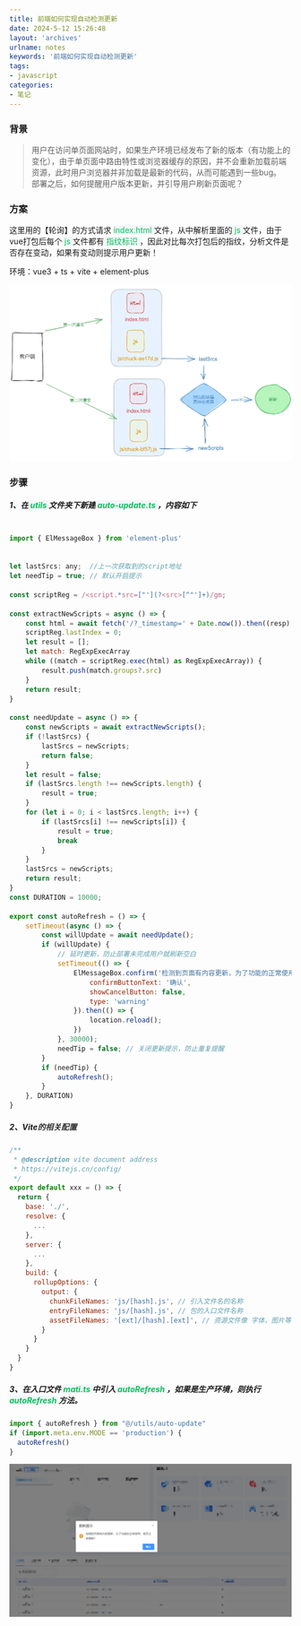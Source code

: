 ```yaml
---
title: 前端如何实现自动检测更新
date: 2024-5-12 15:26:48
layout: 'archives'
urlname: notes
keywords: '前端如何实现自动检测更新'
tags: 
- javascript
categories: 
- 笔记
---
```


### 背景

>用户在访问单页面网站时，如果生产环境已经发布了新的版本（有功能上的变化），由于单页面中路由特性或浏览器缓存的原因，并不会重新加载前端资源，此时用户浏览器并非加载是最新的代码，从而可能遇到一些bug。<br/>
部署之后，如何提醒用户版本更新，并引导用户刷新页面呢？


### 方案
这里用的【轮询】的方式请求 <font style="color:rgb(10, 191, 91);background-color:rgb(243, 245, 249);"> index.html </font>文件，从中解析里面的<font style="color:rgb(10, 191, 91);background-color:rgb(243, 245, 249);"> js </font>文件，由于vue打包后每个<font style="color:rgb(10, 191, 91);background-color:rgb(243, 245, 249);"> js </font>文件都有<font style="color:rgb(10, 191, 91);background-color:rgb(243, 245, 249);"> 指纹标识 </font>，因此对比每次打包后的指纹，分析文件是否存在变动，如果有变动则提示用户更新！

环境：vue3 + ts + vite + element-plus

![](no-025/1.png)

### 步骤
##### 1、在<font style="color:rgb(10, 191, 91);background-color:rgb(243, 245, 249);"> utils </font>文件夹下新建<font style="color:rgb(10, 191, 91);background-color:rgb(243, 245, 249);"> auto-update.ts </font>，内容如下

```javascript

import { ElMessageBox } from 'element-plus'


let lastSrcs: any;  //上一次获取到的script地址
let needTip = true; // 默认开启提示

const scriptReg = /<script.*src=["'](?<src>[^"']+)/gm;

const extractNewScripts = async () => {
    const html = await fetch('/?_timestamp=' + Date.now()).then((resp) => resp.text());
    scriptReg.lastIndex = 0;
    let result = [];
    let match: RegExpExecArray
    while ((match = scriptReg.exec(html) as RegExpExecArray)) {
        result.push(match.groups?.src)
    }
    return result;
}

const needUpdate = async () => {
    const newScripts = await extractNewScripts();
    if (!lastSrcs) {
        lastSrcs = newScripts;
        return false;
    }
    let result = false;
    if (lastSrcs.length !== newScripts.length) {
        result = true;
    }
    for (let i = 0; i < lastSrcs.length; i++) {
        if (lastSrcs[i] !== newScripts[i]) {
            result = true;
            break
        }
    }
    lastSrcs = newScripts;
    return result;
}
const DURATION = 10000;

export const autoRefresh = () => {
    setTimeout(async () => {
        const willUpdate = await needUpdate();
        if (willUpdate) {
            // 延时更新，防止部署未完成用户就刷新空白
            setTimeout(() => {
                ElMessageBox.confirm('检测到页面有内容更新，为了功能的正常使用，是否立即刷新？', '更新提示', {
                    confirmButtonText: '确认',
                    showCancelButton: false,
                    type: 'warning'
                }).then(() => {
                    location.reload();
                })
            }, 30000);
            needTip = false; // 关闭更新提示，防止重复提醒
        }
        if (needTip) {
            autoRefresh();
        }
    }, DURATION)
}
```

##### 2、Vite<font style="color:rgb(51, 51, 51);">的相关配置</font>

```javascript
/** 
 * @description vite document address
 * https://vitejs.cn/config/ 
 */
export default xxx = () => {
  return {
    base: './',
    resolve: {
      ...
    },
    server: {
      ...
    },
    build: {
      rollupOptions: {
        output: {
          chunkFileNames: 'js/[hash].js', // 引入文件名的名称
          entryFileNames: 'js/[hash].js', // 包的入口文件名称
          assetFileNames: '[ext]/[hash].[ext]', // 资源文件像 字体，图片等
        }
      }
    }
  }
}
```

##### 3、在入口文件<font style="color:rgb(10, 191, 91);background-color:rgb(243, 245, 249);"> mati.ts </font>中引入<font style="color:rgb(10, 191, 91);background-color:rgb(243, 245, 249);"> autoRefresh </font>，如果是生产环境，则执行<font style="color:rgb(10, 191, 91);background-color:rgb(243, 245, 249);"> autoRefresh </font>方法。

```javascript
import { autoRefresh } from "@/utils/auto-update"
if (import.meta.env.MODE == 'production') {
  autoRefresh()
}
```

![](no-025/2.png)
